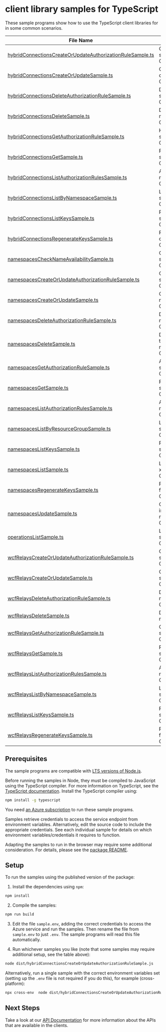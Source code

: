 # client library samples for TypeScript

These sample programs show how to use the TypeScript client libraries for in some common scenarios.

| **File Name**                                                                                                       | **Description**                                                                                                                                                                                                                                                       |
| ------------------------------------------------------------------------------------------------------------------- | --------------------------------------------------------------------------------------------------------------------------------------------------------------------------------------------------------------------------------------------------------------------- |
| [hybridConnectionsCreateOrUpdateAuthorizationRuleSample.ts][hybridconnectionscreateorupdateauthorizationrulesample] | Creates or updates an authorization rule for a hybrid connection. x-ms-original-file: specification/relay/resource-manager/Microsoft.Relay/stable/2017-04-01/examples/HybridConnection/RelayHybridConnectionAuthorizationRuleCreate.json                              |
| [hybridConnectionsCreateOrUpdateSample.ts][hybridconnectionscreateorupdatesample]                                   | Creates or updates a service hybrid connection. This operation is idempotent. x-ms-original-file: specification/relay/resource-manager/Microsoft.Relay/stable/2017-04-01/examples/HybridConnection/RelayHybridConnectionCreate.json                                   |
| [hybridConnectionsDeleteAuthorizationRuleSample.ts][hybridconnectionsdeleteauthorizationrulesample]                 | Deletes a hybrid connection authorization rule. x-ms-original-file: specification/relay/resource-manager/Microsoft.Relay/stable/2017-04-01/examples/HybridConnection/RelayHybridConnectionAutorizationRuleDelete.json                                                 |
| [hybridConnectionsDeleteSample.ts][hybridconnectionsdeletesample]                                                   | Deletes a hybrid connection. x-ms-original-file: specification/relay/resource-manager/Microsoft.Relay/stable/2017-04-01/examples/HybridConnection/RelayHybridconnectionDelete.json                                                                                    |
| [hybridConnectionsGetAuthorizationRuleSample.ts][hybridconnectionsgetauthorizationrulesample]                       | Hybrid connection authorization rule for a hybrid connection by name. x-ms-original-file: specification/relay/resource-manager/Microsoft.Relay/stable/2017-04-01/examples/HybridConnection/RelayHybridConnectionAutorizationRuleGet.json                              |
| [hybridConnectionsGetSample.ts][hybridconnectionsgetsample]                                                         | Returns the description for the specified hybrid connection. x-ms-original-file: specification/relay/resource-manager/Microsoft.Relay/stable/2017-04-01/examples/HybridConnection/RelayHybridConnectionGet.json                                                       |
| [hybridConnectionsListAuthorizationRulesSample.ts][hybridconnectionslistauthorizationrulessample]                   | Authorization rules for a hybrid connection. x-ms-original-file: specification/relay/resource-manager/Microsoft.Relay/stable/2017-04-01/examples/HybridConnection/RelayHybridConnectionAutorizationRuleListAll.json                                                   |
| [hybridConnectionsListByNamespaceSample.ts][hybridconnectionslistbynamespacesample]                                 | Lists the hybrid connection within the namespace. x-ms-original-file: specification/relay/resource-manager/Microsoft.Relay/stable/2017-04-01/examples/HybridConnection/RelayHybridConnectionListAll.json                                                              |
| [hybridConnectionsListKeysSample.ts][hybridconnectionslistkeyssample]                                               | Primary and secondary connection strings to the hybrid connection. x-ms-original-file: specification/relay/resource-manager/Microsoft.Relay/stable/2017-04-01/examples/HybridConnection/RelayHybridConnectionAuthorizationRuleListKey.json                            |
| [hybridConnectionsRegenerateKeysSample.ts][hybridconnectionsregeneratekeyssample]                                   | Regenerates the primary or secondary connection strings to the hybrid connection. x-ms-original-file: specification/relay/resource-manager/Microsoft.Relay/stable/2017-04-01/examples/HybridConnection/RelayHybridConnectionAuthorizationRuleRegenrateKey.json        |
| [namespacesCheckNameAvailabilitySample.ts][namespaceschecknameavailabilitysample]                                   | Check the specified namespace name availability. x-ms-original-file: specification/relay/resource-manager/Microsoft.Relay/stable/2017-04-01/examples/NameSpaces/RelayNameSpaceCheckNameAvailability.json                                                              |
| [namespacesCreateOrUpdateAuthorizationRuleSample.ts][namespacescreateorupdateauthorizationrulesample]               | Creates or updates an authorization rule for a namespace. x-ms-original-file: specification/relay/resource-manager/Microsoft.Relay/stable/2017-04-01/examples/NameSpaces/RelayNameSpaceAuthorizationRuleCreate.json                                                   |
| [namespacesCreateOrUpdateSample.ts][namespacescreateorupdatesample]                                                 | Create Azure Relay namespace. x-ms-original-file: specification/relay/resource-manager/Microsoft.Relay/stable/2017-04-01/examples/NameSpaces/RelayNameSpaceCreate.json                                                                                                |
| [namespacesDeleteAuthorizationRuleSample.ts][namespacesdeleteauthorizationrulesample]                               | Deletes a namespace authorization rule. x-ms-original-file: specification/relay/resource-manager/Microsoft.Relay/stable/2017-04-01/examples/NameSpaces/RelayNameSpaceAutorizationRuleDelete.json                                                                      |
| [namespacesDeleteSample.ts][namespacesdeletesample]                                                                 | Deletes an existing namespace. This operation also removes all associated resources under the namespace. x-ms-original-file: specification/relay/resource-manager/Microsoft.Relay/stable/2017-04-01/examples/NameSpaces/RelayNameSpaceDelete.json                     |
| [namespacesGetAuthorizationRuleSample.ts][namespacesgetauthorizationrulesample]                                     | Authorization rule for a namespace by name. x-ms-original-file: specification/relay/resource-manager/Microsoft.Relay/stable/2017-04-01/examples/NameSpaces/RelayNameSpaceAutorizationRuleGet.json                                                                     |
| [namespacesGetSample.ts][namespacesgetsample]                                                                       | Returns the description for the specified namespace. x-ms-original-file: specification/relay/resource-manager/Microsoft.Relay/stable/2017-04-01/examples/NameSpaces/RelayNameSpaceGet.json                                                                            |
| [namespacesListAuthorizationRulesSample.ts][namespaceslistauthorizationrulessample]                                 | Authorization rules for a namespace. x-ms-original-file: specification/relay/resource-manager/Microsoft.Relay/stable/2017-04-01/examples/NameSpaces/RelayNameSpaceAutorizationRuleListAll.json                                                                        |
| [namespacesListByResourceGroupSample.ts][namespaceslistbyresourcegroupsample]                                       | Lists all the available namespaces within the ResourceGroup. x-ms-original-file: specification/relay/resource-manager/Microsoft.Relay/stable/2017-04-01/examples/NameSpaces/RelayNameSpaceListByResourceGroup.json                                                    |
| [namespacesListKeysSample.ts][namespaceslistkeyssample]                                                             | Primary and secondary connection strings to the namespace. x-ms-original-file: specification/relay/resource-manager/Microsoft.Relay/stable/2017-04-01/examples/NameSpaces/RelayNameSpaceAuthorizationRuleListKey.json                                                 |
| [namespacesListSample.ts][namespaceslistsample]                                                                     | Lists all the available namespaces within the subscription regardless of the resourceGroups. x-ms-original-file: specification/relay/resource-manager/Microsoft.Relay/stable/2017-04-01/examples/NameSpaces/RelayNameSpaceListBySubscription.json                     |
| [namespacesRegenerateKeysSample.ts][namespacesregeneratekeyssample]                                                 | Regenerates the primary or secondary connection strings to the namespace. x-ms-original-file: specification/relay/resource-manager/Microsoft.Relay/stable/2017-04-01/examples/NameSpaces/RelayNameSpaceAuthorizationRuleRegenrateKey.json                             |
| [namespacesUpdateSample.ts][namespacesupdatesample]                                                                 | Creates or updates a namespace. Once created, this namespace's resource manifest is immutable. This operation is idempotent. x-ms-original-file: specification/relay/resource-manager/Microsoft.Relay/stable/2017-04-01/examples/NameSpaces/RelayNameSpaceUpdate.json |
| [operationsListSample.ts][operationslistsample]                                                                     | Lists all available Relay REST API operations. x-ms-original-file: specification/relay/resource-manager/Microsoft.Relay/stable/2017-04-01/examples/RelayOperations_List.json                                                                                          |
| [wcfRelaysCreateOrUpdateAuthorizationRuleSample.ts][wcfrelayscreateorupdateauthorizationrulesample]                 | Creates or updates an authorization rule for a WCF relay. x-ms-original-file: specification/relay/resource-manager/Microsoft.Relay/stable/2017-04-01/examples/Relay/RelayAuthorizationRuleCreate.json                                                                 |
| [wcfRelaysCreateOrUpdateSample.ts][wcfrelayscreateorupdatesample]                                                   | Creates or updates a WCF relay. This operation is idempotent. x-ms-original-file: specification/relay/resource-manager/Microsoft.Relay/stable/2017-04-01/examples/Relay/RelayCreate.json                                                                              |
| [wcfRelaysDeleteAuthorizationRuleSample.ts][wcfrelaysdeleteauthorizationrulesample]                                 | Deletes a WCF relay authorization rule. x-ms-original-file: specification/relay/resource-manager/Microsoft.Relay/stable/2017-04-01/examples/Relay/RelayAutorizationRuleDelete.json                                                                                    |
| [wcfRelaysDeleteSample.ts][wcfrelaysdeletesample]                                                                   | Deletes a WCF relay. x-ms-original-file: specification/relay/resource-manager/Microsoft.Relay/stable/2017-04-01/examples/Relay/RelayDelete.json                                                                                                                       |
| [wcfRelaysGetAuthorizationRuleSample.ts][wcfrelaysgetauthorizationrulesample]                                       | Get authorizationRule for a WCF relay by name. x-ms-original-file: specification/relay/resource-manager/Microsoft.Relay/stable/2017-04-01/examples/Relay/RelayAutorizationRuleGet.json                                                                                |
| [wcfRelaysGetSample.ts][wcfrelaysgetsample]                                                                         | Returns the description for the specified WCF relay. x-ms-original-file: specification/relay/resource-manager/Microsoft.Relay/stable/2017-04-01/examples/Relay/RelayGet.json                                                                                          |
| [wcfRelaysListAuthorizationRulesSample.ts][wcfrelayslistauthorizationrulessample]                                   | Authorization rules for a WCF relay. x-ms-original-file: specification/relay/resource-manager/Microsoft.Relay/stable/2017-04-01/examples/Relay/RelayAutorizationRuleListAll.json                                                                                      |
| [wcfRelaysListByNamespaceSample.ts][wcfrelayslistbynamespacesample]                                                 | Lists the WCF relays within the namespace. x-ms-original-file: specification/relay/resource-manager/Microsoft.Relay/stable/2017-04-01/examples/Relay/RelayListAll.json                                                                                                |
| [wcfRelaysListKeysSample.ts][wcfrelayslistkeyssample]                                                               | Primary and secondary connection strings to the WCF relay. x-ms-original-file: specification/relay/resource-manager/Microsoft.Relay/stable/2017-04-01/examples/Relay/RelayAuthorizationRuleListKey.json                                                               |
| [wcfRelaysRegenerateKeysSample.ts][wcfrelaysregeneratekeyssample]                                                   | Regenerates the primary or secondary connection strings to the WCF relay. x-ms-original-file: specification/relay/resource-manager/Microsoft.Relay/stable/2017-04-01/examples/Relay/RelayAuthorizationRuleRegenrateKey.json                                           |

## Prerequisites

The sample programs are compatible with [LTS versions of Node.js](https://github.com/nodejs/release#release-schedule).

Before running the samples in Node, they must be compiled to JavaScript using the TypeScript compiler. For more information on TypeScript, see the [TypeScript documentation][typescript]. Install the TypeScript compiler using:

```bash
npm install -g typescript
```

You need [an Azure subscription][freesub] to run these sample programs.

Samples retrieve credentials to access the service endpoint from environment variables. Alternatively, edit the source code to include the appropriate credentials. See each individual sample for details on which environment variables/credentials it requires to function.

Adapting the samples to run in the browser may require some additional consideration. For details, please see the [package README][package].

## Setup

To run the samples using the published version of the package:

1. Install the dependencies using `npm`:

```bash
npm install
```

2. Compile the samples:

```bash
npm run build
```

3. Edit the file `sample.env`, adding the correct credentials to access the Azure service and run the samples. Then rename the file from `sample.env` to just `.env`. The sample programs will read this file automatically.

4. Run whichever samples you like (note that some samples may require additional setup, see the table above):

```bash
node dist/hybridConnectionsCreateOrUpdateAuthorizationRuleSample.js
```

Alternatively, run a single sample with the correct environment variables set (setting up the `.env` file is not required if you do this), for example (cross-platform):

```bash
npx cross-env  node dist/hybridConnectionsCreateOrUpdateAuthorizationRuleSample.js
```

## Next Steps

Take a look at our [API Documentation][apiref] for more information about the APIs that are available in the clients.

[hybridconnectionscreateorupdateauthorizationrulesample]: https://github.com/Azure/azure-sdk-for-js/blob/main/sdk/relay/arm-relay/samples/v3/typescript/src/hybridConnectionsCreateOrUpdateAuthorizationRuleSample.ts
[hybridconnectionscreateorupdatesample]: https://github.com/Azure/azure-sdk-for-js/blob/main/sdk/relay/arm-relay/samples/v3/typescript/src/hybridConnectionsCreateOrUpdateSample.ts
[hybridconnectionsdeleteauthorizationrulesample]: https://github.com/Azure/azure-sdk-for-js/blob/main/sdk/relay/arm-relay/samples/v3/typescript/src/hybridConnectionsDeleteAuthorizationRuleSample.ts
[hybridconnectionsdeletesample]: https://github.com/Azure/azure-sdk-for-js/blob/main/sdk/relay/arm-relay/samples/v3/typescript/src/hybridConnectionsDeleteSample.ts
[hybridconnectionsgetauthorizationrulesample]: https://github.com/Azure/azure-sdk-for-js/blob/main/sdk/relay/arm-relay/samples/v3/typescript/src/hybridConnectionsGetAuthorizationRuleSample.ts
[hybridconnectionsgetsample]: https://github.com/Azure/azure-sdk-for-js/blob/main/sdk/relay/arm-relay/samples/v3/typescript/src/hybridConnectionsGetSample.ts
[hybridconnectionslistauthorizationrulessample]: https://github.com/Azure/azure-sdk-for-js/blob/main/sdk/relay/arm-relay/samples/v3/typescript/src/hybridConnectionsListAuthorizationRulesSample.ts
[hybridconnectionslistbynamespacesample]: https://github.com/Azure/azure-sdk-for-js/blob/main/sdk/relay/arm-relay/samples/v3/typescript/src/hybridConnectionsListByNamespaceSample.ts
[hybridconnectionslistkeyssample]: https://github.com/Azure/azure-sdk-for-js/blob/main/sdk/relay/arm-relay/samples/v3/typescript/src/hybridConnectionsListKeysSample.ts
[hybridconnectionsregeneratekeyssample]: https://github.com/Azure/azure-sdk-for-js/blob/main/sdk/relay/arm-relay/samples/v3/typescript/src/hybridConnectionsRegenerateKeysSample.ts
[namespaceschecknameavailabilitysample]: https://github.com/Azure/azure-sdk-for-js/blob/main/sdk/relay/arm-relay/samples/v3/typescript/src/namespacesCheckNameAvailabilitySample.ts
[namespacescreateorupdateauthorizationrulesample]: https://github.com/Azure/azure-sdk-for-js/blob/main/sdk/relay/arm-relay/samples/v3/typescript/src/namespacesCreateOrUpdateAuthorizationRuleSample.ts
[namespacescreateorupdatesample]: https://github.com/Azure/azure-sdk-for-js/blob/main/sdk/relay/arm-relay/samples/v3/typescript/src/namespacesCreateOrUpdateSample.ts
[namespacesdeleteauthorizationrulesample]: https://github.com/Azure/azure-sdk-for-js/blob/main/sdk/relay/arm-relay/samples/v3/typescript/src/namespacesDeleteAuthorizationRuleSample.ts
[namespacesdeletesample]: https://github.com/Azure/azure-sdk-for-js/blob/main/sdk/relay/arm-relay/samples/v3/typescript/src/namespacesDeleteSample.ts
[namespacesgetauthorizationrulesample]: https://github.com/Azure/azure-sdk-for-js/blob/main/sdk/relay/arm-relay/samples/v3/typescript/src/namespacesGetAuthorizationRuleSample.ts
[namespacesgetsample]: https://github.com/Azure/azure-sdk-for-js/blob/main/sdk/relay/arm-relay/samples/v3/typescript/src/namespacesGetSample.ts
[namespaceslistauthorizationrulessample]: https://github.com/Azure/azure-sdk-for-js/blob/main/sdk/relay/arm-relay/samples/v3/typescript/src/namespacesListAuthorizationRulesSample.ts
[namespaceslistbyresourcegroupsample]: https://github.com/Azure/azure-sdk-for-js/blob/main/sdk/relay/arm-relay/samples/v3/typescript/src/namespacesListByResourceGroupSample.ts
[namespaceslistkeyssample]: https://github.com/Azure/azure-sdk-for-js/blob/main/sdk/relay/arm-relay/samples/v3/typescript/src/namespacesListKeysSample.ts
[namespaceslistsample]: https://github.com/Azure/azure-sdk-for-js/blob/main/sdk/relay/arm-relay/samples/v3/typescript/src/namespacesListSample.ts
[namespacesregeneratekeyssample]: https://github.com/Azure/azure-sdk-for-js/blob/main/sdk/relay/arm-relay/samples/v3/typescript/src/namespacesRegenerateKeysSample.ts
[namespacesupdatesample]: https://github.com/Azure/azure-sdk-for-js/blob/main/sdk/relay/arm-relay/samples/v3/typescript/src/namespacesUpdateSample.ts
[operationslistsample]: https://github.com/Azure/azure-sdk-for-js/blob/main/sdk/relay/arm-relay/samples/v3/typescript/src/operationsListSample.ts
[wcfrelayscreateorupdateauthorizationrulesample]: https://github.com/Azure/azure-sdk-for-js/blob/main/sdk/relay/arm-relay/samples/v3/typescript/src/wcfRelaysCreateOrUpdateAuthorizationRuleSample.ts
[wcfrelayscreateorupdatesample]: https://github.com/Azure/azure-sdk-for-js/blob/main/sdk/relay/arm-relay/samples/v3/typescript/src/wcfRelaysCreateOrUpdateSample.ts
[wcfrelaysdeleteauthorizationrulesample]: https://github.com/Azure/azure-sdk-for-js/blob/main/sdk/relay/arm-relay/samples/v3/typescript/src/wcfRelaysDeleteAuthorizationRuleSample.ts
[wcfrelaysdeletesample]: https://github.com/Azure/azure-sdk-for-js/blob/main/sdk/relay/arm-relay/samples/v3/typescript/src/wcfRelaysDeleteSample.ts
[wcfrelaysgetauthorizationrulesample]: https://github.com/Azure/azure-sdk-for-js/blob/main/sdk/relay/arm-relay/samples/v3/typescript/src/wcfRelaysGetAuthorizationRuleSample.ts
[wcfrelaysgetsample]: https://github.com/Azure/azure-sdk-for-js/blob/main/sdk/relay/arm-relay/samples/v3/typescript/src/wcfRelaysGetSample.ts
[wcfrelayslistauthorizationrulessample]: https://github.com/Azure/azure-sdk-for-js/blob/main/sdk/relay/arm-relay/samples/v3/typescript/src/wcfRelaysListAuthorizationRulesSample.ts
[wcfrelayslistbynamespacesample]: https://github.com/Azure/azure-sdk-for-js/blob/main/sdk/relay/arm-relay/samples/v3/typescript/src/wcfRelaysListByNamespaceSample.ts
[wcfrelayslistkeyssample]: https://github.com/Azure/azure-sdk-for-js/blob/main/sdk/relay/arm-relay/samples/v3/typescript/src/wcfRelaysListKeysSample.ts
[wcfrelaysregeneratekeyssample]: https://github.com/Azure/azure-sdk-for-js/blob/main/sdk/relay/arm-relay/samples/v3/typescript/src/wcfRelaysRegenerateKeysSample.ts
[apiref]: https://docs.microsoft.com/javascript/api/@azure/arm-relay?view=azure-node-preview
[freesub]: https://azure.microsoft.com/free/
[package]: https://github.com/Azure/azure-sdk-for-js/tree/main/sdk/relay/arm-relay/README.md
[typescript]: https://www.typescriptlang.org/docs/home.html
